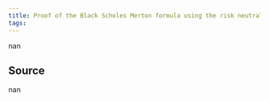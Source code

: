 ```yaml
---
title: Proof of the Black Scholes Merton formula using the risk neutral method
tags: 
---
```


nan

## Source
nan
